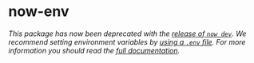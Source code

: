 # now-env

_This package has now been deprecated with the [release of `now dev`](https://zeit.co/blog/now-dev). We recommend setting environment variables by [using a `.env` file](https://zeit.co/docs/v2/serverless-functions/env-and-secrets/#providing-environment-variables). For more information you should read the [full documentation](https://zeit.co/docs/v2/serverless-functions/env-and-secrets/#providing-environment-variables)._
